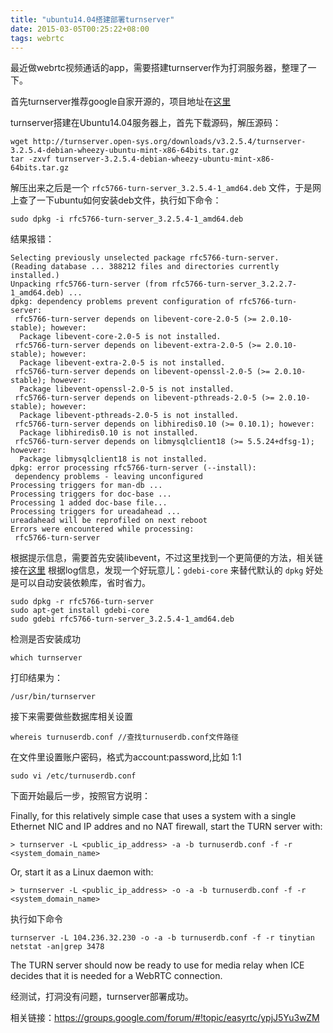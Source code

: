 ```yaml
---
title: "ubuntu14.04搭建部署turnserver"
date: 2015-03-05T00:25:22+08:00
tags: webrtc
---
```

最近做webrtc视频通话的app，需要搭建turnserver作为打洞服务器，整理了一下。

<!--more--> 

首先turnserver推荐google自家开源的，项目地址在[这里](https://code.google.com/p/rfc5766-turn-server/)

turnserver搭建在Ubuntu14.04服务器上，首先下载源码，解压源码：

```
wget http://turnserver.open-sys.org/downloads/v3.2.5.4/turnserver-3.2.5.4-debian-wheezy-ubuntu-mint-x86-64bits.tar.gz
tar -zxvf turnserver-3.2.5.4-debian-wheezy-ubuntu-mint-x86-64bits.tar.gz
```
解压出来之后是一个 `rfc5766-turn-server_3.2.5.4-1_amd64.deb` 文件，于是网上查了一下ubuntu如何安装deb文件，执行如下命令：

```
sudo dpkg -i rfc5766-turn-server_3.2.5.4-1_amd64.deb
```

结果报错：

```
Selecting previously unselected package rfc5766-turn-server.
(Reading database ... 388212 files and directories currently installed.)
Unpacking rfc5766-turn-server (from rfc5766-turn-server_3.2.2.7-1_amd64.deb) ...
dpkg: dependency problems prevent configuration of rfc5766-turn-server:
 rfc5766-turn-server depends on libevent-core-2.0-5 (>= 2.0.10-stable); however:
  Package libevent-core-2.0-5 is not installed.
 rfc5766-turn-server depends on libevent-extra-2.0-5 (>= 2.0.10-stable); however:
  Package libevent-extra-2.0-5 is not installed.
 rfc5766-turn-server depends on libevent-openssl-2.0-5 (>= 2.0.10-stable); however:
  Package libevent-openssl-2.0-5 is not installed.
 rfc5766-turn-server depends on libevent-pthreads-2.0-5 (>= 2.0.10-stable); however:
  Package libevent-pthreads-2.0-5 is not installed.
 rfc5766-turn-server depends on libhiredis0.10 (>= 0.10.1); however:
  Package libhiredis0.10 is not installed.
 rfc5766-turn-server depends on libmysqlclient18 (>= 5.5.24+dfsg-1); however:
  Package libmysqlclient18 is not installed.
dpkg: error processing rfc5766-turn-server (--install):
 dependency problems - leaving unconfigured
Processing triggers for man-db ...
Processing triggers for doc-base ...
Processing 1 added doc-base file...
Processing triggers for ureadahead ...
ureadahead will be reprofiled on next reboot
Errors were encountered while processing:
 rfc5766-turn-server
```
根据提示信息，需要首先安装libevent，不过这里找到一个更简便的方法，相关链接在[这里](https://code.google.com/p/rfc5766-turn-server/issues/detail?id=103)
根据log信息，发现一个好玩意儿：`gdebi-core` 来替代默认的 `dpkg` 好处是可以自动安装依赖库，省时省力。 

```
sudo dpkg -r rfc5766-turn-server
sudo apt-get install gdebi-core
sudo gdebi rfc5766-turn-server_3.2.5.4-1_amd64.deb
```
检测是否安装成功

```
which turnserver
```
打印结果为：

```
/usr/bin/turnserver
```

接下来需要做些数据库相关设置

```
whereis turnuserdb.conf //查找turnuserdb.conf文件路径
```
在文件里设置账户密码，格式为account:password,比如 1:1

```
sudo vi /etc/turnuserdb.conf 
```
下面开始最后一步，按照官方说明：

Finally, for this relatively simple case that uses a system with a single Ethernet NIC and IP addres and no NAT firewall, start the TURN server with:

```
> turnserver -L <public_ip_address> -a -b turnuserdb.conf -f -r <system_domain_name>
```

Or, start it as a Linux daemon with:

```
> turnserver -L <public_ip_address> -o -a -b turnuserdb.conf -f -r <system_domain_name>
```
执行如下命令

```
turnserver -L 104.236.32.230 -o -a -b turnuserdb.conf -f -r tinytian
netstat -an|grep 3478
```
The TURN server should now be ready to use for media relay when ICE decides that it is needed for a WebRTC connection.

经测试，打洞没有问题，turnserver部署成功。

相关链接：<https://groups.google.com/forum/#!topic/easyrtc/ypjJ5Yu3wZM>